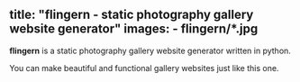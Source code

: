 title: "flingern - static photography gallery website generator"
images: 
      - flingern/*.jpg
---

**flingern** is a static photography gallery website generator written in python.

You can make beautiful and functional gallery websites just like this one.
